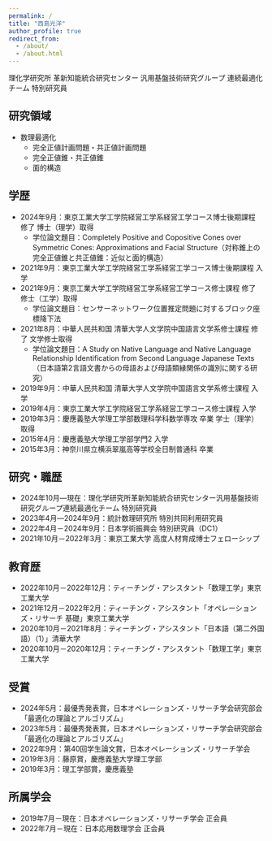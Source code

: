 ```yaml
---
permalink: /
title: "西島光洋"
author_profile: true
redirect_from:
  - /about/
  - /about.html
---
```

理化学研究所 革新知能統合研究センター 汎用基盤技術研究グループ 連続最適化チーム 特別研究員<br>

## 研究領域
- 数理最適化
  - 完全正値計画問題・共正値計画問題
  - 完全正値錐・共正値錐
  - 面的構造

## 学歴
- 2024年9月：東京工業大学工学院経営工学系経営工学コース博士後期課程 修了 博士（理学）取得
  - 学位論文題目：Completely Positive and Copositive Cones over Symmetric Cones: Approximations and Facial Structure（対称錐上の完全正値錐と共正値錐：近似と面的構造）
- 2021年9月：東京工業大学工学院経営工学系経営工学コース博士後期課程 入学
- 2021年9月：東京工業大学工学院経営工学系経営工学コース修士課程 修了 修士（工学）取得
  - 学位論文題目：センサーネットワーク位置推定問題に対するブロック座標降下法
- 2021年8月：中華人民共和国 清華大学人文学院中国語言文学系修士課程 修了 文学修士取得
  - 学位論文題目：A Study on Native Language and Native Language Relationship Identification from Second Language Japanese Texts（日本語第2言語文書からの母語および母語類縁関係の識別に関する研究）
- 2019年9月：中華人民共和国 清華大学人文学院中国語言文学系修士課程 入学
- 2019年4月：東京工業大学工学院経営工学系経営工学コース修士課程 入学
- 2019年3月：慶應義塾大学理工学部数理科学科数学専攻 卒業 学士（理学）取得
- 2015年4月：慶應義塾大学理工学部学門2 入学
- 2015年3月：神奈川県立横浜翠嵐高等学校全日制普通科 卒業

## 研究・職歴
- 2024年10月―現在：理化学研究所革新知能統合研究センター汎用基盤技術研究グループ連続最適化チーム 特別研究員
- 2023年4月―2024年9月：統計数理研究所 特別共同利用研究員
- 2022年4月－2024年9月：日本学術振興会 特別研究員（DC1）
- 2021年10月－2022年3月：東京工業大学 高度人材育成博士フェローシップ

## 教育歴
- 2022年10月－2022年12月：ティーチング・アシスタント「数理工学」東京工業大学
- 2021年12月－2022年2月：ティーチング・アシスタント「オペレーションズ・リサーチ 基礎」東京工業大学
- 2020年10月－2021年8月：ティーチング・アシスタント「日本語（第二外国語）（1）」清華大学
- 2020年10月－2020年12月：ティーチング・アシスタント「数理工学」東京工業大学

## 受賞
<!-- #- 2017年10月：第35回全日本中国語スピーチコンテスト神奈川県大会朗読部門大学生・大学院生の部 最優秀賞」、一般社団法人神奈川県日本中国友好協会-->
<!--- 2018年1月：第35回全日本中国語スピーチコンテスト全国大会 朗読部門 大学生・大学院生の部 優秀賞，公益財団法人日本中国友好協会
<!-- - 2018年10月：第36回全日本中国語スピーチコンテスト神奈川県大会スピーチ部門大学生の部 最優秀賞、一般社団法人神奈川県日本中国友好協会-->
<!--- 2019年1月：第36回全日本中国語スピーチコンテスト全国大会 スピーチ部門 大学生の部 第6位入賞，公益財団法人日本中国友好協会-->
- 2024年5月：最優秀発表賞，日本オペレーションズ・リサーチ学会研究部会「最適化の理論とアルゴリズム」
- 2023年5月：最優秀発表賞，日本オペレーションズ・リサーチ学会研究部会「最適化の理論とアルゴリズム」
- 2022年9月：第40回学生論文賞，日本オペレーションズ・リサーチ学会
- 2019年3月：藤原賞，慶應義塾大学理工学部
- 2019年3月：理工学部賞，慶應義塾

## 所属学会
- 2019年7月－現在：日本オペレーションズ・リサーチ学会 正会員
- 2022年7月－現在：日本応用数理学会 正会員
<!-- - INFORMS -->
<!-- - 米国応用数理学会-->

